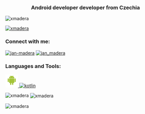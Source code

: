 <h3 align="center">Android developer developer from Czechia</h3>

<p align="left"> <img src="https://komarev.com/ghpvc/?username=xmadera&label=Profile%20views&color=0e75b6&style=flat" alt="xmadera" /> </p>

<p align="left"> <a href="https://github.com/ryo-ma/github-profile-trophy"><img src="https://github-profile-trophy.vercel.app/?username=xmadera" alt="xmadera" /></a> </p>

<h3 align="left">Connect with me:</h3>
<p align="left">
<a href="https://linkedin.com/in/jan-madera" target="blank"><img align="center" src="https://raw.githubusercontent.com/rahuldkjain/github-profile-readme-generator/master/src/images/icons/Social/linked-in-alt.svg" alt="jan-madera" height="30" width="40" /></a>
<a href="https://instagram.com/jan_madera" target="blank"><img align="center" src="https://raw.githubusercontent.com/rahuldkjain/github-profile-readme-generator/master/src/images/icons/Social/instagram.svg" alt="jan_madera" height="30" width="40" /></a>
</p>

<h3 align="left">Languages and Tools:</h3>
<p align="left"> <a href="https://developer.android.com" target="_blank" rel="noreferrer"> <img src="https://raw.githubusercontent.com/devicons/devicon/master/icons/android/android-original-wordmark.svg" alt="android" width="40" height="40"/> </a> <a href="https://kotlinlang.org" target="_blank" rel="noreferrer"> <img src="https://www.vectorlogo.zone/logos/kotlinlang/kotlinlang-icon.svg" alt="kotlin" width="40" height="40"/> </a> </p>

<p><img align="left" src="https://github-readme-stats.vercel.app/api/top-langs?username=xmadera&show_icons=true&locale=en&layout=compact" alt="xmadera" /></p>

<p>&nbsp;<img align="center" src="https://github-readme-stats.vercel.app/api?username=xmadera&show_icons=true&locale=en" alt="xmadera" /></p>

<p><img align="center" src="https://github-readme-streak-stats.herokuapp.com/?user=xmadera&" alt="xmadera" /></p>
